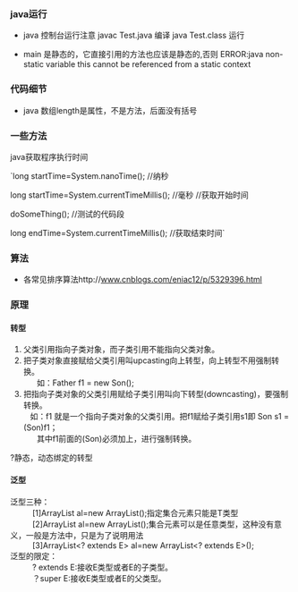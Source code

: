 ### java运行 ###
* java 控制台运行注意
javac Test.java 编译
java Test.class 运行

* main 是静态的，它直接引用的方法也应该是静态的,否则
ERROR:java non-static variable this cannot be referenced from a static context 

### 代码细节 ###
* java 数组length是属性，不是方法，后面没有括号

### 一些方法 ###
java获取程序执行时间

`long startTime=System.nanoTime(); //纳秒   

long startTime=System.currentTimeMillis(); //毫秒  //获取开始时间   

doSomeThing();  //测试的代码段   

long endTime=System.currentTimeMillis(); //获取结束时间`  

### 算法 ###
* 各常见排序算法http://www.cnblogs.com/eniac12/p/5329396.html

### 原理
#### 转型
1. 父类引用指向子类对象，而子类引用不能指向父类对象。   
2. 把子类对象直接赋给父类引用叫upcasting向上转型，向上转型不用强制转换。  
      如：Father f1 = new Son();   
3. 把指向子类对象的父类引用赋给子类引用叫向下转型(downcasting)，要强制转换。   
   如：f1 就是一个指向子类对象的父类引用。把f1赋给子类引用s1即 Son s1 = (Son)f1；  
      其中f1前面的(Son)必须加上，进行强制转换。  
      
?静态，动态绑定的转型

#### 泛型    
泛型三种：     
          [1]ArrayList<T> al=new ArrayList<T>();指定集合元素只能是T类型   
          [2]ArrayList<?> al=new ArrayList<?>();集合元素可以是任意类型，这种没有意义，一般是方法中，只是为了说明用法    
          [3]ArrayList<? extends E> al=new ArrayList<? extends E>();   
泛型的限定：   
          ? extends E:接收E类型或者E的子类型。   
          ？super E:接收E类型或者E的父类型。







